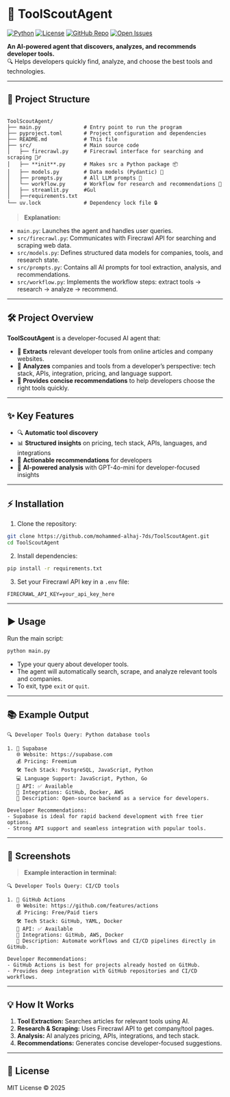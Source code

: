 # 🚀 ToolScoutAgent

[![Python](https://img.shields.io/badge/Python-3.10+-blue.svg)](https://www.python.org/)
[![License](https://img.shields.io/badge/License-MIT-green.svg)](LICENSE)
[![GitHub Repo](https://img.shields.io/badge/GitHub-Repo-blueviolet)](https://github.com/mohammed-alhaj-7ds/ToolScoutAgent)
[![Open Issues](https://img.shields.io/github/issues/mohammed-alhaj-7ds/ToolScoutAgent)](https://github.com/mohammed-alhaj-7ds/ToolScoutAgent/issues)

**An AI-powered agent that discovers, analyzes, and recommends developer tools.**  
🔍 Helps developers quickly find, analyze, and choose the best tools and technologies.

---

## 📁 Project Structure

```

ToolScoutAgent/
├── main.py              # Entry point to run the program
├── pyproject.toml       # Project configuration and dependencies
├── README.md            # This file
├── src/                 # Main source code
│   ├── firecrawl.py     # Firecrawl interface for searching and scraping 🕵️‍♂️
│   ├── **init**.py      # Makes src a Python package 📦
│   ├── models.py        # Data models (Pydantic) 📝
│   ├── prompts.py       # All LLM prompts 💬
│   └── workflow.py      # Workflow for research and recommendations 🔄
│   ├── streamlit.py     #Gul
│   ├──requirements.txt
└── uv.lock              # Dependency lock file 🔒

````

> **Explanation:**  
- `main.py`: Launches the agent and handles user queries.  
- `src/firecrawl.py`: Communicates with Firecrawl API for searching and scraping web data.  
- `src/models.py`: Defines structured data models for companies, tools, and research state.  
- `src/prompts.py`: Contains all AI prompts for tool extraction, analysis, and recommendations.  
- `src/workflow.py`: Implements the workflow steps: extract tools → research → analyze → recommend.  

---

## 🛠️ Project Overview

**ToolScoutAgent** is a developer-focused AI agent that:

- 🔹 **Extracts** relevant developer tools from online articles and company websites.  
- 🔹 **Analyzes** companies and tools from a developer’s perspective: tech stack, APIs, integration, pricing, and language support.  
- 🔹 **Provides concise recommendations** to help developers choose the right tools quickly.  

---

## ✨ Key Features

- 🔍 **Automatic tool discovery**  
- 📊 **Structured insights** on pricing, tech stack, APIs, languages, and integrations  
- 📝 **Actionable recommendations** for developers  
- 🤖 **AI-powered analysis** with GPT-4o-mini for developer-focused insights  

---

## ⚡ Installation

1. Clone the repository:
```bash
git clone https://github.com/mohammed-alhaj-7ds/ToolScoutAgent.git
cd ToolScoutAgent
````

2. Install dependencies:

```bash
pip install -r requirements.txt
```

3. Set your Firecrawl API key in a `.env` file:

```env
FIRECRAWL_API_KEY=your_api_key_here
```

---

## ▶️ Usage

Run the main script:

```bash
python main.py
```

* Type your query about developer tools.
* The agent will automatically search, scrape, and analyze relevant tools and companies.
* To exit, type `exit` or `quit`.

---

## 📚 Example Output

```
🔍 Developer Tools Query: Python database tools

1. 🏢 Supabase
   🌐 Website: https://supabase.com
   💰 Pricing: Freemium
   🛠️ Tech Stack: PostgreSQL, JavaScript, Python
   💻 Language Support: JavaScript, Python, Go
   🔌 API: ✅ Available
   🔗 Integrations: GitHub, Docker, AWS
   📝 Description: Open-source backend as a service for developers.

Developer Recommendations:
- Supabase is ideal for rapid backend development with free tier options. 
- Strong API support and seamless integration with popular tools.
```

---

## 🎨 Screenshots

> **Example interaction in terminal:**

```
🔍 Developer Tools Query: CI/CD tools

1. 🏢 GitHub Actions
   🌐 Website: https://github.com/features/actions
   💰 Pricing: Free/Paid tiers
   🛠️ Tech Stack: GitHub, YAML, Docker
   🔌 API: ✅ Available
   🔗 Integrations: GitHub, AWS, Docker
   📝 Description: Automate workflows and CI/CD pipelines directly in GitHub.

Developer Recommendations:
- GitHub Actions is best for projects already hosted on GitHub.
- Provides deep integration with GitHub repositories and CI/CD workflows.
```

---

## 💡 How It Works

1. **Tool Extraction:** Searches articles for relevant tools using AI.
2. **Research & Scraping:** Uses Firecrawl API to get company/tool pages.
3. **Analysis:** AI analyzes pricing, APIs, integrations, and tech stack.
4. **Recommendations:** Generates concise developer-focused suggestions.

---

## 📝 License

MIT License © 2025

